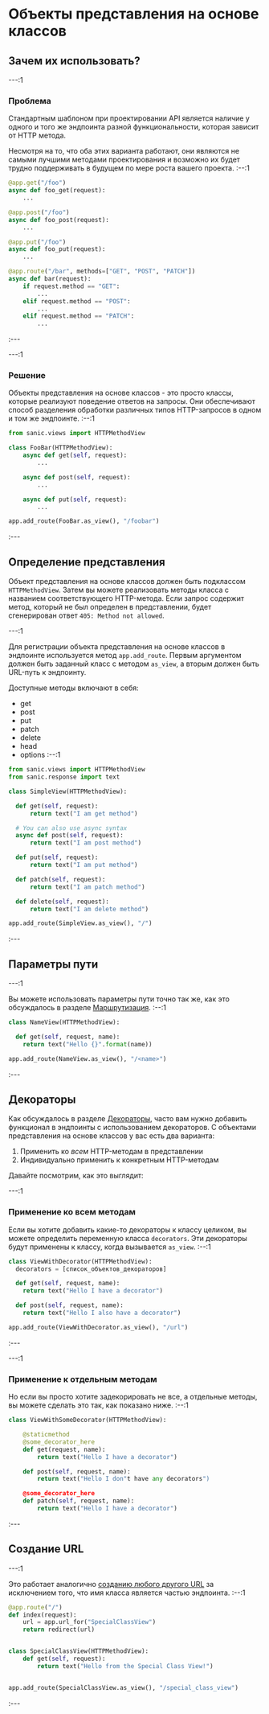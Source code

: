 # Объекты представления на основе классов

## Зачем их использовать?

---:1

### Проблема

Стандартным шаблоном при проектировании API является наличие у одного и того же эндпоинта разной функциональности, которая зависит от HTTP метода.

Несмотря на то, что оба этих варианта работают, они являются не самыми лучшими методами проектирования и возможно их будет трудно поддерживать в будущем по мере роста вашего проекта. :--:1
```python
@app.get("/foo")
async def foo_get(request):
    ...

@app.post("/foo")
async def foo_post(request):
    ...

@app.put("/foo")
async def foo_put(request):
    ...

@app.route("/bar", methods=["GET", "POST", "PATCH"])
async def bar(request):
    if request.method == "GET":
        ...
    elif request.method == "POST":
        ...
    elif request.method == "PATCH":
        ...
```
:---

---:1

### Решение

Объекты представления на основе классов - это просто классы, которые реализуют поведение ответов на запросы. Они обеспечивают способ разделения обработки различных типов HTTP-запросов в одном и том же эндпоинте. :--:1
```python
from sanic.views import HTTPMethodView

class FooBar(HTTPMethodView):
    async def get(self, request):
        ...

    async def post(self, request):
        ...

    async def put(self, request):
        ...

app.add_route(FooBar.as_view(), "/foobar")
```
:---

## Определение представления

Объект представления на основе классов должен быть подклассом `HTTPMethodView`. Затем вы можете реализовать методы класса с названием соответствующего HTTP-метода. Если запрос содержит метод, который не был определен в представлении, будет сгенерирован ответ `405: Method not allowed`.

---:1

Для регистрации объекта представления на основе классов в эндпоинте используется метод `app.add_route`. Первым аргументом должен быть заданный класс с методом `as_view`, а вторым должен быть URL-путь к эндпоинту.

Доступные методы включают в себя:

- get
- post
- put
- patch
- delete
- head
- options :--:1
```python
from sanic.views import HTTPMethodView
from sanic.response import text

class SimpleView(HTTPMethodView):

  def get(self, request):
      return text("I am get method")

  # You can also use async syntax
  async def post(self, request):
      return text("I am post method")

  def put(self, request):
      return text("I am put method")

  def patch(self, request):
      return text("I am patch method")

  def delete(self, request):
      return text("I am delete method")

app.add_route(SimpleView.as_view(), "/")
```
:---

## Параметры пути

---:1

Вы можете использовать параметры пути точно так же, как это обсуждалось в разделе [Маршрутизация](/guide/basics/routing.md). :--:1
```python
class NameView(HTTPMethodView):

  def get(self, request, name):
    return text("Hello {}".format(name))

app.add_route(NameView.as_view(), "/<name>")
```
:---

## Декораторы

Как обсуждалось в разделе [Декораторы](/guide/best-practices/decorators.md), часто вам нужно добавить функционал в эндпоинты с использованием декораторов. С объектами представления на основе классов у вас есть два варианта:

1. Применить ко _всем_ HTTP-методам в представлении
2. Индивидуально применить к конкретным HTTP-методам

Давайте посмотрим, как это выглядит:

---:1

### Применение ко всем методам

Если вы хотите добавить какие-то декораторы к классу целиком, вы можете определить переменную класса `decorators`. Эти декораторы будут применены к классу, когда вызывается `as_view`. :--:1
```python
class ViewWithDecorator(HTTPMethodView):
  decorators = [список_объектов_декораторов]

  def get(self, request, name):
    return text("Hello I have a decorator")

  def post(self, request, name):
    return text("Hello I also have a decorator")

app.add_route(ViewWithDecorator.as_view(), "/url")
```
:---

---:1

### Применение к отдельным методам

Но если вы просто хотите задекорировать не все, а отдельные методы, вы можете сделать это так, как показано ниже. :--:1
```python
class ViewWithSomeDecorator(HTTPMethodView):

    @staticmethod
    @some_decorator_here
    def get(request, name):
        return text("Hello I have a decorator")

    def post(self, request, name):
        return text("Hello I don"t have any decorators")

    @some_decorator_here
    def patch(self, request, name):
        return text("Hello I have a decorator")
```
:---

## Создание URL
---:1

Это работает аналогично [созданию любого другого URL](/guide/basics/routing.md#generating-a-url) за исключением того, что имя класса является частью эндпоинта. :--:1
```python
@app.route("/")
def index(request):
    url = app.url_for("SpecialClassView")
    return redirect(url)


class SpecialClassView(HTTPMethodView):
    def get(self, request):
        return text("Hello from the Special Class View!")


app.add_route(SpecialClassView.as_view(), "/special_class_view")
```
:---
